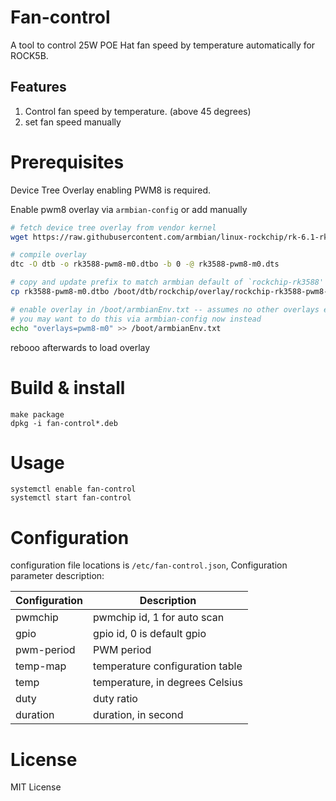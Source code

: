 Fan-control 
==============

A tool to control 25W POE Hat fan speed by temperature automatically for ROCK5B.

Features
--------------
1. Control fan speed by temperature. (above 45 degrees)
2. set fan speed manually

Prerequisites
=============
Device Tree Overlay enabling PWM8 is required.

Enable pwm8 overlay via `armbian-config` or add manually

```bash
# fetch device tree overlay from vendor kernel
wget https://raw.githubusercontent.com/armbian/linux-rockchip/rk-6.1-rkr1/arch/arm64/boot/dts/rockchip/overlay/rk3588-pwm8-m0.dts

# compile overlay
dtc -O dtb -o rk3588-pwm8-m0.dtbo -b 0 -@ rk3588-pwm8-m0.dts

# copy and update prefix to match armbian default of `rockchip-rk3588'
cp rk3588-pwm8-m0.dtbo /boot/dtb/rockchip/overlay/rockchip-rk3588-pwm8-m0.dtbo

# enable overlay in /boot/armbianEnv.txt -- assumes no other overlays exist
# you may want to do this via armbian-config now instead
echo "overlays=pwm8-m0" >> /boot/armbianEnv.txt
```
rebooo afterwards to load overlay

Build & install
==============
```shell
make package
dpkg -i fan-control*.deb
```

Usage
==============
```shell
systemctl enable fan-control
systemctl start fan-control
```
  
Configuration
==============

configuration file locations is `/etc/fan-control.json`, Configuration parameter description:

|Configuration|Description|
|--|--|
|pwmchip|pwmchip id, 1 for auto scan|
|gpio|gpio id, 0 is default gpio |
|pwm-period|PWM period|
|temp-map|temperature configuration table|
|temp|temperature, in degrees Celsius|
|duty|duty ratio|
|duration|duration, in second|


License
===============
MIT License



